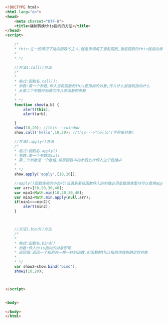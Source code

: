 
<BlogInfo id="172" title="102.强制转换this指向的方法" author="白日梦想猿" pv=0 read_times=0 pre_cost_time="0分53秒" category="js学习" tag_list="['js学习']" create_time="2021.01.11 14:31:54" update_time="2021.01.11 14:57:36" />

```html
<!DOCTYPE html>
<html lang="en">
<head>
    <meta charset="UTF-8">
    <title>强制转换this指向的方法</title>
</head>
<script>

    /*
    * this:在一般情况下指向函数的主人,就是谁调用了当前函数,当前函数的this就指向谁
    *
    * */

    //方法1:call()方法
    /*
    *
    * 格式:函数名.call();
    * 参数:第一个参数,传入当前函数的this要指向的对象,传入什么就强制指向什么
    * 从第二个参数开始依次传入原函数的参数
    *
    * */
    function show(a,b) {
        alert(this);
        alert(a+b);

    }
    show(10,20); //this--->window
    show.call('hello',10,20); //this--->"hello"(字符串对象)

    //方法2.apply()方法
    /*
    * 格式:函数名.apply()
    * 参数:第一个参数同call
    * 第二个参数是一个数组,将原函数中的参数依次传入这个数组中
    *
    * */
    show.apply('apply',[10,20]);

    //apply()函数使用的小技巧:当遇到某些函数传入的参数必须是数组类型时可以使用apply()方法
    var arr=[10,20,30,40];
    var min1=Math.min(10,20,30,40);
    var min2=Math.min.apply(null,arr);
    if(min1===min2){
        alert(min2);
    }



    //方法3.bind()方法
    /*
    *
    * 格式:函数名.bind()
    * 参数:传入this指向的对象即可
    * 返回值:返回一个和原先一模一样的函数,但函数的this指向你强制确定的对象
    *
    * */
    var show2=show.bind('bind');
    show2(10,20);



</script>


<body>

</body>
</html>
```
